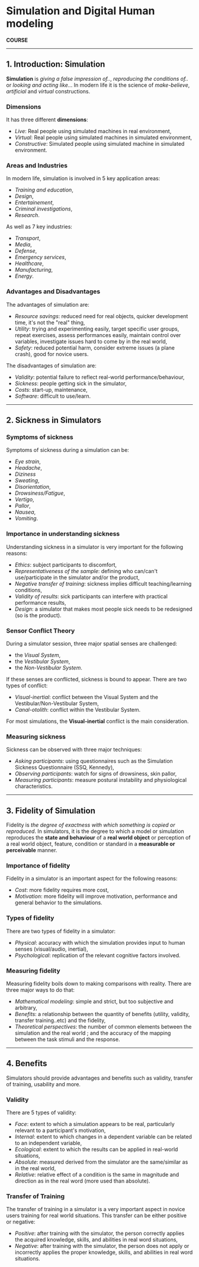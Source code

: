 # Simulation and Digital Human modeling

**COURSE**

---

## 1. Introduction: Simulation

**Simulation** is *giving a false impression of..*, *reproducing the conditions of..* or *looking and acting like..*.
In modern life it is the science of *make-believe*, *artificial* and *virtual* constructions.

### Dimensions

It has three different **dimensions**:

- *Live*: Real people using simulated machines in real environment,
- *Virtual*: Real people using simulated machines in simulated environment,
- *Constructive*: Simulated people using simulated machine in simulated environment.

### Areas and Industries

In modern life, simulation is involved in 5 key application areas:

- *Training and education*,
- *Design*,
- *Entertainement*,
- *Criminal investigations*,
- *Research*.

As well as 7 key industries:

- *Transport*,
- *Media*,
- *Defense*,
- *Emergency services*,
- *Healthcare*,
- *Manufacturing*,
- *Energy*.

### Advantages and Disadvantages

The advantages of simulation are:

- *Resource savings*: reduced need for real objects, quicker development time, it's not the "real" thing,
- *Utility*: trying and experimenting easily, target specific user groups, repeat exercises, assess performances easily, maintain control over variables, investigate
issues hard to come by in the real world,
- *Safety*: reduced potential harm, consider extreme issues (a plane crash), good for novice users.

The disadvantages of simulation are:

- *Validity*: potential failure to reflect real-world performance/behaviour,
- *Sickness*: people getting sick in the simulator,
- *Costs*: start-up, maintenance,
- *Software*: difficult to use/learn.

---

## 2. Sickness in Simulators

### Symptoms of sickness

Symptoms of sickness during a simulation can be:

- *Eye strain*,
- *Headache*,
- *Diziness*
- *Sweating*,
- *Disorientation*,
- *Drowsiness/Fatigue*,
- *Vertigo*,
- *Pallor*,
- *Nausea*,
- *Vomiting*.

### Importance in understanding sickness

Understanding sickness in a simulator is very important for the following reasons:

- *Ethics*: subject participants to discomfort,
- *Representativeness of the sample*: defining who can/can't use/participate in the simulator and/or the product,
- *Negative transfer of training*: sickness implies difficult teaching/learning conditions,
- *Validity of results*: sick participants can interfere with practical performance results,
- *Design*: a simulator that makes most people sick needs to be redesigned (so is the product).

### Sensor Conflict Theory

During a simulator session, three major spatial senses are challenged:

- the *Visual System*,
- the *Vestibular System*,
- the *Non-Vestibular System*.

If these senses are conflicted, sickness is bound to appear. There are two types of
conflict:

- *Visual-inertial*: conflict between the Visual System and the Vestibular/Non-Vestibular System,
- *Canal-otolith*: conflict within the Vestibular System.

For most simulations, the **Visual-inertial** conflict is the main consideration.

### Measuring sickness

Sickness can be observed with three major techniques:

- *Asking participants*: using questionnaires such as the Simulation Sickness Questionnaire (SSQ, Kennedy),
- *Observing participants*: watch for signs of drowsiness, skin pallor,
- *Measuring participants*: measure postural instability and physiological characteristics.

---

## 3. Fidelity of Simulation

Fidelity is *the degree of exactness with which something is copied or reproduced*. In simulators,
it is the degree to which a model or simulation reproduces the **state and behaviour** of a **real world object**
or perception of a real world object, feature, condition or standard in a **measurable or perceivable** manner.

### Importance of fidelity

Fidelity in a simulator is an important aspect for the following reasons:

- *Cost*: more fidelity requires more cost,
- *Motivation*: more fidelity will improve motivation, performance and general
behavior to the simulations.

### Types of fidelity

There are two types of fidelity in a simulator:

- *Physical*: accuracy with which the simulation provides input to human senses (visual/audio, inertial),
- *Psychological*: replication of the relevant cognitive factors involved.

### Measuring fidelity

Measuring fidelity boils down to making comparisons with reality. There are three major ways to do that:

- *Mathematical modeling*: simple and strict, but too subjective and arbitrary,
- *Benefits*: a relationship between the quantity of benefits (utility, validity, transfer training..etc) and the fidelity,
- *Theoretical perspectives*: the number of common elements between the simulation and the real world ; and the accuracy of the mapping
between the task stimuli and the response.

---

## 4. Benefits

Simulators should provide advantages and benefits such as validity, transfer of training, usability and more.

### Validity

There are 5 types of validity:

- *Face*: extent to which a simulation appears to be real, particularly relevant to a participant's motivation,
- *Internal*: extent to which changes in a dependent variable can be related to an independent variable,
- *Ecological*: extent to which the results can be applied in real-world situations,
- *Absolute*: measured derived from the simulator are the same/similar as in the real world,
- *Relative*: relative effect of a condition is the same in magnitude and direction as in the real word (more used than absolute).

### Transfer of Training

The transfer of training in a simulator is a very important aspect in novice users training for real world situations.
This transfer can be either positive or negative:

- *Positive*: after training with the simulator, the person correctly applies the acquired knowledge, skills, and abilities in real word situations,
- *Negative*: after training with the simulator, the person does not apply or incorrectly applies the proper knowledge, skills, and abilities in real word situations.

<!-- To measure the effect of the training in simulators, the following group studies are usually arranged:

- *Forward transfer*: a simulation group (novices) and a real world group (proficient) both use the simulator and their performance are compared,
- *Backward transfer* -->
